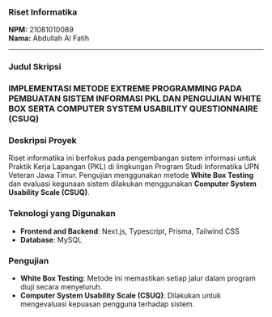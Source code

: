 ### Riset Informatika  
**NPM:** 21081010089  
**Nama:** Abdullah Al Fatih

---

### Judul Skripsi  
### IMPLEMENTASI METODE EXTREME PROGRAMMING PADA PEMBUATAN SISTEM INFORMASI PKL DAN PENGUJIAN WHITE BOX SERTA COMPUTER SYSTEM USABILITY QUESTIONNAIRE (CSUQ)

### Deskripsi Proyek
Riset informatika ini berfokus pada pengembangan sistem informasi untuk Praktik Kerja Lapangan (PKL) di lingkungan Program Studi Informatika UPN Veteran Jawa Timur. Pengujian menggunakan metode **White Box Testing** dan evaluasi kegunaan sistem dilakukan menggunakan **Computer System Usability Scale (CSUQ)**.

### Teknologi yang Digunakan
- **Frontend and Backend**: Next.js, Typescript, Prisma, Tailwind CSS
- **Database**: MySQL

### Pengujian
- **White Box Testing**: Metode ini memastikan setiap jalur dalam program diuji secara menyeluruh.
- **Computer System Usability Scale (CSUQ)**: Dilakukan untuk mengevaluasi kepuasan pengguna terhadap sistem.

